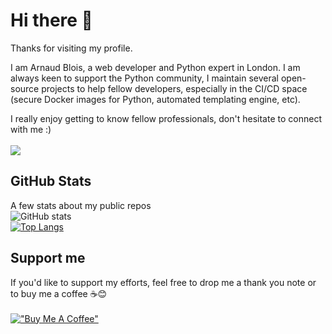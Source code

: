 # Hi there 👋

Thanks for visiting my profile.

I am Arnaud Blois, a web developer and Python expert in London. I am always keen to support the Python community, I maintain several open-source projects to help fellow developers, especially in the CI/CD space (secure Docker images for Python, automated templating engine, etc).

I really enjoy getting to know fellow professionals, don't hesitate to connect with me :) <br/><br/>
<a href="https://www.linkedin.com/in/arnaudblois/"><img src="https://img.shields.io/badge/LinkedIn-0077B5?style=for-the-badge&logo=linkedin&logoColor=white"></a>

## GitHub Stats

A few stats about my public repos <br/>
![GitHub stats](https://github-readme-stats.vercel.app/api?username=arnaudblois&show_icons=true)<br />
[![Top Langs](https://github-readme-stats.vercel.app/api/top-langs/?username=arnaudblois)](https://github.com/anuraghazra/github-readme-stats)

## Support me

If you'd like to support my efforts, feel free to drop me a thank you note or to buy me a coffee ☕😊 <br/><br/>
[!["Buy Me A Coffee"](https://www.buymeacoffee.com/assets/img/custom_images/orange_img.png)](https://www.buymeacoffee.com/arnaudblois)

<!--
**arnaudblois/arnaudblois** is a ✨ _special_ ✨ repository because its `README.md` (this file) appears on your GitHub profile.

Here are some ideas to get you started:

- 🔭 I’m currently working on ...
- 🌱 I’m currently learning ...
- 👯 I’m looking to collaborate on ...
- 🤔 I’m looking for help with ...
- 💬 Ask me about ...
- 📫 How to reach me: ...
- 😄 Pronouns: ...
- ⚡ Fun fact: ...
-->

